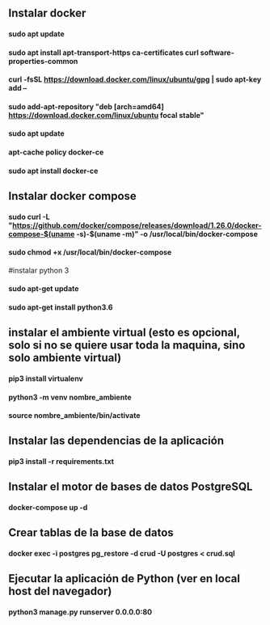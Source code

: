 ## Instalar docker
#### sudo apt update
#### sudo apt install apt-transport-https ca-certificates curl software-properties-common
#### curl -fsSL https://download.docker.com/linux/ubuntu/gpg | sudo apt-key add –
#### sudo add-apt-repository "deb [arch=amd64] https://download.docker.com/linux/ubuntu focal stable"
#### sudo apt update
#### apt-cache policy docker-ce
#### sudo apt install docker-ce

## Instalar docker compose
#### sudo curl -L "https://github.com/docker/compose/releases/download/1.26.0/docker-compose-$(uname -s)-$(uname -m)" -o /usr/local/bin/docker-compose
#### sudo chmod +x /usr/local/bin/docker-compose

#instalar python 3
#### sudo apt-get update
#### sudo apt-get install python3.6

## instalar el ambiente virtual (esto es opcional, solo si no se quiere usar toda la maquina, sino solo ambiente virtual)
#### pip3 install virtualenv
#### python3 -m venv  nombre_ambiente
#### source nombre_ambiente/bin/activate

## Instalar las dependencias de la aplicación 
#### pip3 install -r requirements.txt 

## Instalar el motor de bases de datos PostgreSQL
#### docker-compose up -d

## Crear tablas de la base de datos 
#### docker exec -i postgres pg_restore -d crud -U postgres < crud.sql

## Ejecutar la aplicación de Python (ver en local host del navegador)
#### python3 manage.py runserver 0.0.0.0:80
